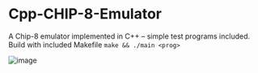 # Cpp-CHIP-8-Emulator
A Chip-8 emulator implemented in C++ – simple test programs included. 
Build with included Makefile `make && ./main <prog>`

![image](https://user-images.githubusercontent.com/46300158/210251410-87c4329a-e381-4842-aa90-d6689c4613f5.png)

